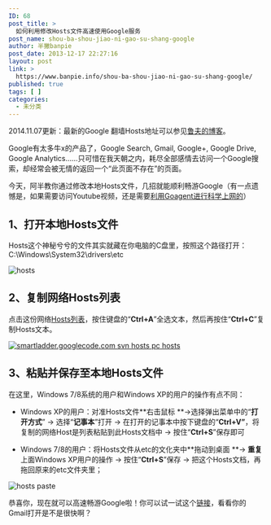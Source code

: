 ```yaml
---
ID: 68
post_title: >
  如何利用修改Hosts文件高速使用Google服务
post_name: shou-ba-shou-jiao-ni-gao-su-shang-google
author: 半撇banpie
post_date: 2013-12-17 22:27:16
layout: post
link: >
  https://www.banpie.info/shou-ba-shou-jiao-ni-gao-su-shang-google/
published: true
tags: [ ]
categories:
  - 未分类
---
```

2014\.11.07更新：最新的Google 翻墙Hosts地址可以参见[鲁夫的博客][1]。

Google有太多牛x的产品了，Google Search, Gmail, Google+, Google Drive, Google Analytics……只可惜在我天朝之内，耗尽全部感情去访问一个Google搜索，却经常会被无情的返回一个“此页面不存在”的页面。

今天，阿半教你通过修改本地Hosts文件，几招就能顺利畅游Google（有一点遗憾是，如果需要访问Youtube视频，还是需要[利用Goagent进行科学上网的][2]）

## 1、打开本地Hosts文件

Hosts这个神秘兮兮的文件其实就藏在你电脑的C盘里，按照这个路径打开：C:\Windows\System32\drivers\etc

![hosts][3]

## 2、复制网络Hosts列表

点击这份网络[Hosts列表][4]，按住键盘的“**Ctrl+A**”全选文本，然后再按住“**Ctrl+C**”复制Hosts文本。

[![smartladder.googlecode.com svn hosts pc hosts][5]][6]

## 3、粘贴并保存至本地Hosts文件

在这里，Windows 7/8系统的用户和Windows XP的用户的操作有点不同：

*   Windows XP的用户：对准Hosts文件**右击鼠标 **->选择弹出菜单中的“**打开方式**” -> 选择“**记事本**”打开 -> 在打开的记事本中按下键盘的“**Ctrl+V”**，将复制的网络Host是列表粘贴到此Hosts文档中 -> 按住“**Ctrl+S**”保存即可

*   Windows 7/8的用户：将Hosts文件从etc的文化夹中**拖动到桌面 **-> **重复**上面Windows XP用户的操作 -> 按住“**Ctrl+S**”保存 -> 把这个Hosts文档，再拖回原来的etc文件夹里；

![hosts paste][7]

恭喜你，现在就可以高速畅游Google啦！你可以试一试这个[链接][8]，看看你的Gmail打开是不是很快啊？

 [1]: http://opengg.me/613/generate-hosts-for-google/
 [2]: http://www.banpie.info/how-to-use-goagent-to-science-online/ "如何利用Goagent进行科学上网"
 [3]: http://7arnhx.com1.z0.glb.clouddn.com/wp-content/uploads/2013/12/hosts.png
 [4]: http://opengg.me/wp-content/uploads/2011/09/hosts.php
 [5]: http://7arnhx.com1.z0.glb.clouddn.com/wp-content/uploads/2013/12/smartladder.googlecode.com-svn-hosts-pc-hosts.png
 [6]: http://www.banpie.info/wp-content/uploads/2013/12/smartladder.googlecode.com-svn-hosts-pc-hosts.png
 [7]: http://7arnhx.com1.z0.glb.clouddn.com/wp-content/uploads/2013/12/hosts-paste.png
 [8]: https://mail.google.com
<!--stackedit_data:
eyJoaXN0b3J5IjpbOTIwMzA4Mjk2XX0=
-->